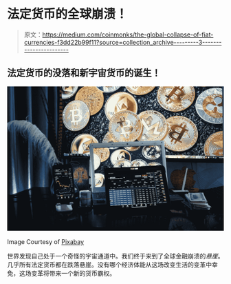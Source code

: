 # 法定货币的全球崩溃！

> 原文：<https://medium.com/coinmonks/the-global-collapse-of-fiat-currencies-f3dd22b99f11?source=collection_archive---------3----------------------->

## 法定货币的没落和新宇宙货币的诞生！

![](img/5a5a24959d720a36dceeaa729f0e22b9.png)

Image Courtesy of [Pixabay](https://pixabay.com/users/sergeitokmakov-3426571/?utm_source=link-attribution&utm_medium=referral&utm_campaign=image&utm_content=6531134)

世界发现自己处于一个奇怪的宇宙通道中。我们终于来到了全球金融崩溃的*悬崖*。几乎所有法定货币都在跌落悬崖。没有哪个经济体能从这场改变生活的变革中幸免，这场变革将带来一个新的货币霸权。